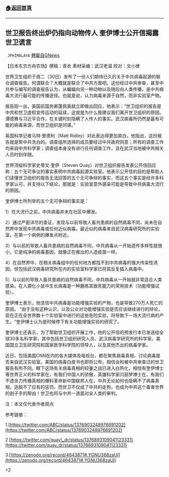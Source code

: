 ###  [:house:返回首頁](https://github.com/ourhimalayas/txt)
---

## 世卫报告终出炉仍指向动物传人 奎伊博士公开信揭露世卫谎言
` JPHIMALAYA` [轉載自GNews](https://gnews.org/zh-hans/1039434/)

【日本东京方舟农场】撰稿：青衣 素材采编：武汉老温 校对：文小律

世界卫生组织于周二（30日）发布了一份人们期待已久的关于中共病毒起源的联合调查报告。何谓联合？大概就是联合了中共方面吧。这份经过中共审查，甚至中共参与编写的调查报告认为，从蝙蝠向另一种动物以及随后向人类传播，是中共病毒大流行最可能的传播途径。也就是说，认为病毒来源于自然，而非实验室产物。

报告刚一出，美国前国务卿蓬佩奥就立即做出回应，他表示：“世卫组织的报告是中共和世卫虚假宣传运动的延续，这就是为什么我建议我们离开世卫组织的原因。谭德赛与习近平合作，在关键时刻隐瞒了人传人的事实。武汉病毒所仍然是最有可能的病毒来源，而世卫组织是同谋。”

英国科学记者马特·里德利（Matt Ridley）对此表达得更加直白，他指出，这份报告就是帮中共洗白的。调查组所选择的成员要经过中共政府同意；所有的调查工作均来自中共科学家；调查组本身没有进行任何调查工作，且在武汉当地被中共相关人员时刻伴随。

世界顶级科学家史蒂文·奎伊（Steven Quay）对世卫组织报告发表公开信回应称：五个无可争议的事实表明中共病毒起源实验室。他表示公开信的目的是帮助人们读懂世卫组织的报告无法回答的五个无可争辩的事实，而这五个事实是经许多科学家认可，并支持以下结论，那就是：实验室意外感染可能是导致中共病毒大流行的原因。

奎伊博士所列举的五个无可争辩的事实是：

1）在大流行之前，中共病毒并未在社区中爆发。

2）通过严密详尽的查证，发现与以前导致人畜共患病的自然病毒不同，尚未在自然界中发现中共病毒或任何近似病毒。最近似的病毒来自武汉病毒研究所的实验室，在第一个病例的爆发点附近。

3）与以前的导致人畜共患病的自然病毒不同，中共病毒从一开始遗传多样性就很小，它是纯净的病毒基因，就像正在推出的人造疫苗一样。

4）在自然界中，在相关病毒组中的任何地方都找不到中共病毒的强大传染性诱因，但包括武汉病毒研究所在内的实验室科学家已将其反复插入病毒中。

5）与以前的导致人畜共患病的自然病毒不同，中共病毒从一开始就非常适合人类感染。在人源化小鼠中生长病毒是一种磨练其致死能力的常用技术（功能增强试验）。

奎伊博士表示，他坚信中共病毒是功能增强实验的产物，也是导致270万人死亡的原因。 “由于没有这种认识，以及公众对功能增强实验是否应该继续进行的辩论，现在正在全世界数十个实验室中进行的这些危险实验，将导致下一场大流行病的产生。“奎伊博士认为是时候停下有关功能增强实验的研究了。

奎伊博士还表示，为了帮助世卫组织开展工作，他的公开信的预发行本已发送给全球30多名科学家，其中包括世卫组织研究人员、武汉病毒学研究所的科学家、美国国立卫生研究院和国家医学科学院的领导人，以及其他杰出的病毒学家。

近日，包括美国CNN在内的各大媒体及电视台，都在聚焦病毒真相，讨论病毒是否来自武汉实验室。美国的病毒白皮书也即将公布，相信会和被中共审查过的世卫报告有所不同。眼下这场有关病毒真相的较量之战已进入白热化，相信有奎伊博士等世界正义的科学家在，有我们中国人的骄傲，英雄科学家闫丽梦博士在，有我们不遗余力传播真相的爆料革命新中国联邦人在，中共无论如何也隐瞒不了病毒真相，逃脱不了应有的惩罚。而世卫不仅成了中共的走狗，也成为中共这个毒害世界的刽子手的帮凶！世卫也将与中共一道面对全人类的审判。

注：本文仅代表作者观点

参考链接：

1.[https://twitter.com/ABC/status/1376903248976691202](https://twitter.com/ABC/status/1376903248976691202)

2.[https://twitter.com/quay\_dr/status/1376893109041123331](https://twitter.com/quay_dr/status/1376893109041123331)

3.[https://zenodo.org/record/4643871#.YGNU368zaUl](https://zenodo.org/record/4643871#.YGNU368zaUl)

+2

